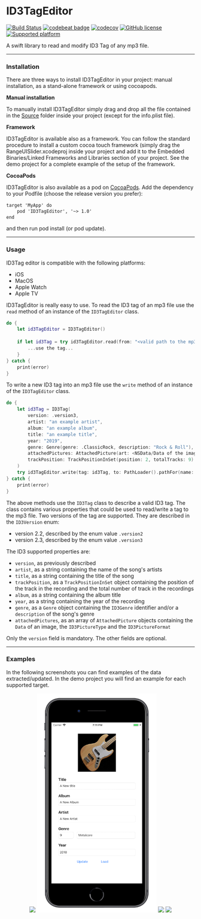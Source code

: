 # ID3TagEditor

[![Build Status](https://travis-ci.org/chicio/ID3TagEditor.svg?branch=master)](https://travis-ci.org/chicio/ID3TagEditor?branch=master)
[![codebeat badge](https://codebeat.co/badges/cb9699d0-4287-4723-96f9-e1a72fa05406)](https://codebeat.co/projects/github-com-chicio-id3tageditor-master)
[![codecov](https://codecov.io/gh/chicio/ID3TagEditor/branch/master/graph/badge.svg)](https://codecov.io/gh/chicio/ID3TagEditor)
[![GitHub license](https://img.shields.io/badge/license-MIT-blue.svg)](https://raw.githubusercontent.com/chicio/ID3TagEditor/master/LICENSE.md)
[![Supported platform](https://img.shields.io/badge/platforms-macOS%20%7C%20iOS%20%7C%20tvOS%20%7C%20watchOS-orange.svg)](https://img.shields.io/badge/platforms-macOS%20%7C%20iOS%20%7C%20Apple%20TV%20%7C%20Apple%20Watch-orange.svg)

A swift library to read and modify ID3 Tag of any mp3 file. 

***

### Installation

There are three ways to install ID3TagEditor in your project: manual installation, as a stand-alone framework or using
cocoapods.

**Manual installation**

To manually install ID3TagEditor simply drag and drop all the file contained in the [Source](https://github.com/chicio/ID3TagEditor/tree/master/Source "Source") 
folder inside your project (except for the info.plist file).

**Framework**

ID3TagEditor is available also as a framework. You can follow the standard procedure to install a custom cocoa touch framework
(simply drag the RangeUISlider.xcodeproj inside your project and add it to the Embedded Binaries/Linked Frameworks and Libraries section of your 
project. See the demo project for a complete example of the setup of the framework.

**CocoaPods**

ID3TagEditor is also available as a pod on [CocoaPods](https://cocoapods.org/pods/ID3TagEditor "ID3TagEditor cocoapods").
Add the dependency to your Podfile (choose the release version you prefer):

```
target 'MyApp' do
    pod 'ID3TagEditor', '~> 1.0'
end
```

and then run pod install (or pod update).

***

### Usage

ID3Tag editor is compatible with the following platforms:

* iOS
* MacOS
* Apple Watch
* Apple TV

ID3TagEditor is really easy to use. To read the ID3 tag of an mp3 file use the `read` method of an instance of 
the `ID3TagEditor` class.  

```swift
do {
    let id3TagEditor = ID3TagEditor()

    if let id3Tag = try id3TagEditor.read(from: "<valid path to the mp3 file>") {
        ...use the tag...
    }
} catch {
    print(error)
}  
```

To write a new ID3 tag into an mp3 file use the `write` method of an instance of the `ID3TagEditor` class.

```swift
do {
    let id3Tag = ID3Tag(
        version: .version3,
        artist: "an example artist",
        album: "an example album",
        title: "an example title",
        year: "2019",
        genre: Genre(genre: .ClassicRock, description: "Rock & Roll"),
        attachedPictures: AttachedPicture(art: <NSData/Data of the image>, type: .FrontCover, format: .Jpeg),
        trackPosition: TrackPositionInSet(position: 2, totalTracks: 9)
    )
    try id3TagEditor.write(tag: id3Tag, to: PathLoader().pathFor(name: "example", fileType: "mp3"))
} catch {
    print(error)
}    
```  

The above methods use the `ID3Tag` class to describe a valid ID3 tag. The class contains various properties that could be
used to read/write a tag to the mp3 file.
Two versions of the tag are supported. They are described in the `ID3Version` enum:

* version 2.2, described by the enum value `.version2`  
* version 2.3, described by the enum value `.version3`  

The ID3 supported properties are:

* `version`, as previously described
* `artist`, as a string containing the name of the song's artists
* `title`, as a string containing the title of the song
* `trackPosition`, as a `TrackPositionInSet` object containing the position of the track in the recording and the total number of track in the recordings
* `album`, as a string containing the album title
* `year`, as a string containing the year of the recording
* `genre`, as a `Genre` object containing the `ID3Genre` identifier and/or a `description` of the song's genre
* `attachedPictures`, as an array of `AttachedPicture` objects containing the `Data` of an image, the `ID3PictureType` and the `ID3PictureFormat`

Only the `version` field is mandatory. The other fields are optional.

***

### Examples

In the following screenshots you can find examples of the data extracted/updated. In the demo project you will find an example for each 
supported target.

<p align="center">
<img src="https://raw.githubusercontent.com/chicio/ID3TagEditor/master/Screenshots/04-example.png">
<img width="320" src="https://raw.githubusercontent.com/chicio/ID3TagEditor/master/Screenshots/01-example.png">
<img src="https://raw.githubusercontent.com/chicio/ID3TagEditor/master/Screenshots/03-example.png">
<img src="https://raw.githubusercontent.com/chicio/ID3TagEditor/master/Screenshots/02-example.png">
</p>
